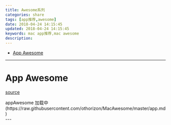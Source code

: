 ```yaml
---
title: Awesome系列
categories: share
tags: [app推荐,awesome]
date: 2018-04-24 14:15:45
updated: 2018-04-24 14:15:45
keywords: mac app推荐,mac awesome
description:
---
```


- [App Awesome](#app-awesome)

<!-- more -->

---

<script src="//lib.baomitu.com/markdown.js/0.5.0/markdown.min.js"></script>

# App Awesome

[source](https://github.com/othorizon/MacAwesome/blob/master/app.md)
<div id="appAwesome">
    appAwesome 加载中(https://raw.githubusercontent.com/othorizon/MacAwesome/master/app.md)
</div>
---

<script type="text/javascript">
    let xmlHttpRequest;
    function createXmlHttpRequest() {
        if (window.ActiveXObject) { //如果是IE浏览器      
            return new ActiveXObject("Microsoft.XMLHTTP");
        } else if (window.XMLHttpRequest) { //非IE浏览器      
            return new XMLHttpRequest();
        }
    }
    function loadData(url,callback) {
        xmlHttpRequest = createXmlHttpRequest();
        xmlHttpRequest.onreadystatechange = callback;
        xmlHttpRequest.open("GET", url, true);
        xmlHttpRequest.send(null);
    }

    function loadComplete(elementId) {
        if (xmlHttpRequest.readyState == 4) {// 4 = "loaded"
            if (xmlHttpRequest.status == 200) {// 200 = OK
                document.getElementById(elementId).innerHTML = markdown.toHTML(xmlHttpRequest.responseText);
            }
            else {
                document.getElementById(elementId).innerHTML += "<BR> #加载失败";
            }
        }
    }

    let appAwesomeUrl="https://raw.githubusercontent.com/othorizon/MacAwesome/master/app.md";
    // load app awesome
    loadData(appAwesomeUrl,function(){
        loadComplete("appAwesome")
    });
</script>

